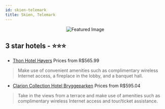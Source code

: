 ```yaml
---
id: skien-telemark
title: Skien, Telemark
---
```


<center><img src="https://i.travelapi.com/hotels/1000000/70000/64400/64343/16040c2e_z.jpg" alt="Featured Image" /></center>


##  3 star hotels - ⭐️⭐️⭐️

-    [Thon Hotel Høyers](https://us.hurb.com/hotels/skien/thon-hotel-hoyers-JNP-JP822056?cmp=18055) Prices from R$565.99
   > Make use of convenient amenities such as complimentary wireless Internet access, a fireplace in the lobby, and a banquet hall.
-    [Clarion Collection Hotel Bryggeparken](https://us.hurb.com/hotels/skien/clarion-collection-hotel-bryggeparken-JNP-JP759334?cmp=18055) Prices from R$595.04
   > Take in the views from a terrace and make use of amenities such as complimentary wireless Internet access and tour/ticket assistance.
